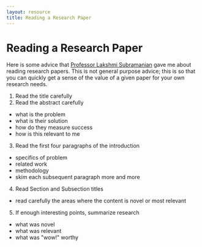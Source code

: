 ```yaml
---
layout: resource
title: Reading a Research Paper
---
```


# Reading a Research Paper
Here is some advice that [Professor Lakshmi
Subramanian](https://cs.nyu.edu/~lakshmi/Lakshmi/Home.html) gave me about
reading research papers. This is not general purpose advice; this is so that
you can quickly get a sense of the value of a given paper for your own research
needs.

1. Read the title carefully
2. Read the abstract carefully
  - what is the problem
  - what is their solution
  - how do they measure success
  - how is this relevant to me
3. Read the first four paragraphs of the introduction
  - specifics of problem
  - related work
  - methodology
  - skim each subsequent paragraph more and more
4. Read Section and Subsection titles
  - read carefully the areas where the content is novel or most relevant
5. If enough interesting points, summarize research
  - what was novel
  - what was relevant
  - what was "wow!" worthy
